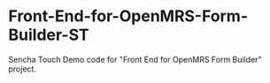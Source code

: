 Front-End-for-OpenMRS-Form-Builder-ST
=====================================

Sencha Touch Demo code for "Front End for OpenMRS Form Builder" project.
